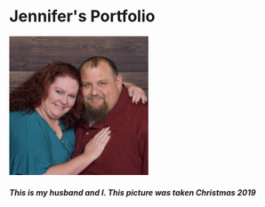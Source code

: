 <html>
    <h1>Jennifer's Portfolio</h1>
    <img src="46971575_2252789984740216_7097138572775391232_n.jpg" width="250"/>
    <h5>This is my husband and I. This picture was taken Christmas 2019</h5>
</html>
